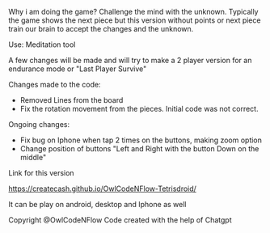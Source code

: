 Why i am doing the game?
Challenge the mind with the unknown. Typically the game shows the next piece but this version without points or next piece train our brain to accept the changes and the unknown.

Use: Meditation tool

A few changes will be made and will try to make a 2 player version for an endurance mode or "Last Player Survive"



Changes made to the code:

- Removed Lines from the board
- Fix the rotation movement from the pieces. Initial code was not correct.


Ongoing changes:
- Fix bug on Iphone when tap 2 times on the buttons, making zoom option
- Change position of buttons "Left and Right with the button Down on the middle"


Link for this version

https://createcash.github.io/OwlCodeNFlow-Tetrisdroid/

It can be play on android, desktop and Iphone as well



Copyright @OwlCodeNFlow
Code created with the help of Chatgpt
